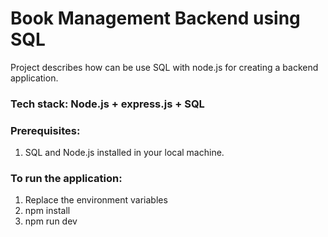 # Book Management Backend using SQL

Project describes how can be use SQL with node.js for creating a backend application.
### Tech stack: Node.js + express.js + SQL

### Prerequisites:

1. SQL and Node.js installed in your local machine.

### To run the application:

1. Replace the environment variables
2. npm install
3. npm run dev

